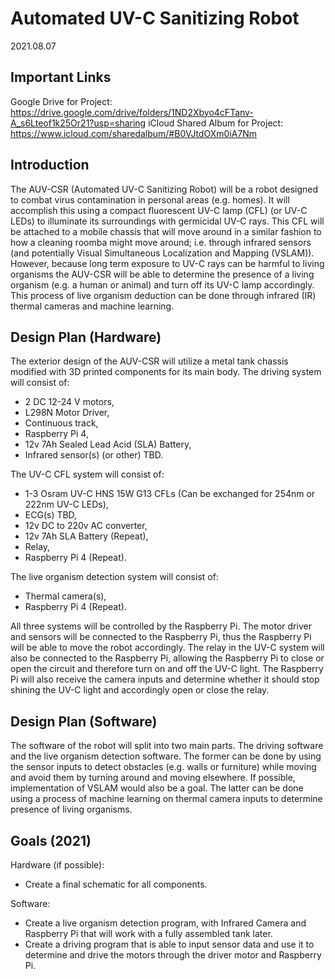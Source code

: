 # Automated UV-C Sanitizing Robot
2021.08.07

## Important Links
Google Drive for Project: https://drive.google.com/drive/folders/1ND2Xbyo4cFTanv-A_s6Lteof1k25Or21?usp=sharing
iCloud Shared Album for Project: https://www.icloud.com/sharedalbum/#B0VJtdOXm0iA7Nm

## Introduction
The AUV-CSR (Automated UV-C Sanitizing Robot) will be a robot designed to combat virus contamination in personal areas (e.g. homes). It will accomplish this using a compact fluorescent UV-C lamp (CFL) (or UV-C LEDs) to illuminate its surroundings with germicidal UV-C rays. This CFL will be attached to a mobile chassis that will move around in a similar fashion to how a cleaning roomba might move around; i.e. through infrared sensors (and potentially Visual Simultaneous Localization and Mapping (VSLAM)). However, because long term exposure to UV-C rays can be harmful to living organisms the AUV-CSR will be able to determine the presence of a living organism (e.g. a human or animal) and turn off its UV-C lamp accordingly. This process of live organism deduction can be done through infrared (IR) thermal cameras and machine learning. 

## Design Plan (Hardware)
The exterior design of the AUV-CSR will utilize a metal tank chassis modified with 3D printed components for its main body.
The driving system will consist of:
* 2 DC 12-24 V motors,
* L298N Motor Driver,
* Continuous track,
* Raspberry Pi 4,
* 12v 7Ah Sealed Lead Acid (SLA) Battery,
* Infrared sensor(s) (or other) TBD.

The UV-C CFL system will consist of:
* 1-3 Osram UV-C HNS 15W G13 CFLs (Can be exchanged for 254nm or 222nm UV-C LEDs),
* ECG(s) TBD,
* 12v DC to 220v AC converter,
* 12v 7Ah SLA Battery (Repeat),
* Relay,
* Raspberry Pi 4 (Repeat).

The live organism detection system will consist of:
* Thermal camera(s),
* Raspberry Pi 4 (Repeat).

All three systems will be controlled by the Raspberry Pi. The motor driver and sensors will be connected to the Raspberry Pi, thus the Raspberry Pi will be able to move the robot accordingly. The relay in the UV-C system will also be connected to the Raspberry Pi, allowing the Raspberry Pi to close or open the circuit and therefore turn on and off the UV-C light. The Raspberry Pi will also receive the camera inputs and determine whether it should stop shining the UV-C light and accordingly open or close the relay.

## Design Plan (Software)
The software of the robot will split into two main parts.
The driving software and the live organism detection software.
The former can be done by using the sensor inputs to detect obstacles (e.g. walls or furniture) while moving and avoid them by turning around and moving elsewhere. If possible, implementation of VSLAM would also be a goal.
The latter can be done using a process of machine learning on thermal camera inputs to determine presence of living organisms.


## Goals (2021)
Hardware (if possible):
* Create a final schematic for all components.

Software:
* Create a live organism detection program, with Infrared Camera and Raspberry Pi that will work with a fully assembled tank later.
* Create a driving program that is able to input sensor data and use it to determine and drive the motors through the driver motor and Raspberry Pi.

